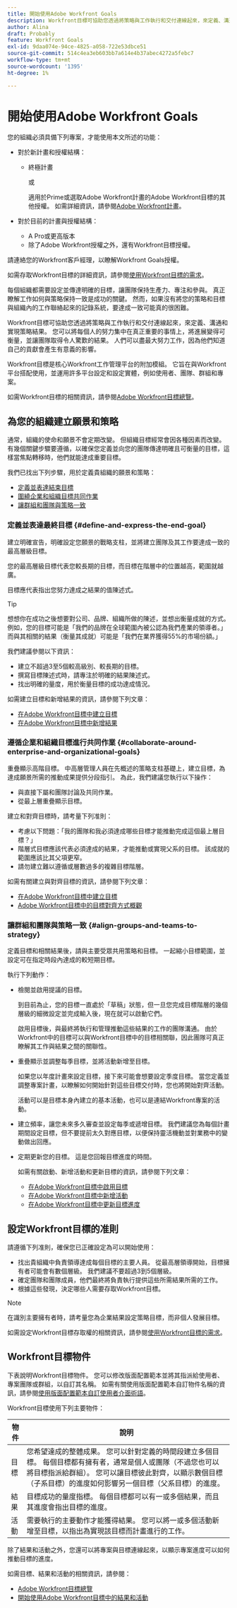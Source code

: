 ```yaml
---
title: 開始使用Adobe Workfront Goals
description: Workfront目標可協助您透過將策略與工作執行和交付連線起來，來定義、溝通和實現策略結果。
author: Alina
draft: Probably
feature: Workfront Goals
exl-id: 9daa074e-94ce-4825-a058-722e53dbce51
source-git-commit: 514c4ea3eb603bb7a614e4b37abec4272a5febc7
workflow-type: tm+mt
source-wordcount: '1395'
ht-degree: 1%

---
```


# 開始使用Adobe Workfront Goals

您的組織必須具備下列專案，才能使用本文所述的功能：

* 對於新計畫和授權結構：

   * 終極計畫

     或

     適用於Prime或選取Adobe Workfront計畫的Adobe Workfront目標的其他授權。 如需詳細資訊，請參閱[Adobe Workfront計畫](https://www.workfront.com/plans)。

* 對於目前的計畫與授權結構：

   * A Pro或更高版本
   * 除了Adobe Workfront授權之外，還有Workfront目標授權。


請連絡您的Workfront客戶經理，以瞭解Workfront Goals授權。

如需存取Workfront目標的詳細資訊，請參閱[使用Workfront目標的需求](/help/quicksilver/workfront-goals/goal-management/access-needed-for-wf-goals.md)。

每個組織都需要設定並傳達明確的目標，讓團隊保持生產力、專注和參與。 真正瞭解工作如何與策略保持一致是成功的關鍵。 然而，如果沒有將您的策略和目標與組織內的工作聯絡起來的記錄系統，要達成一致可能真的很困難。

Workfront目標可協助您透過將策略與工作執行和交付連線起來，來定義、溝通和實現策略結果。 您可以將每個人的努力集中在真正重要的事情上，將進展變得可衡量，並讓團隊取得令人驚歎的結果。 人們可以盡最大努力工作，因為他們知道自己的貢獻會產生有意義的影響。

Workfront目標是核心Workfront工作管理平台的附加模組。 它旨在與Workfront平台搭配使用，並運用許多平台設定和設定實體，例如使用者、團隊、群組和專案。

如需Workfront目標的相關資訊，請參閱[Adobe Workfront目標總覽](../../workfront-goals/goal-management/wf-goals-overview.md)。

## 為您的組織建立願景和策略

通常，組織的使命和願景不會定期改變。 但組織目標經常會因各種因素而改變。 有幾個關鍵步驟要遵循，以確保您定義並向您的團隊傳達明確且可衡量的目標，這樣當焦點轉移時，他們就能達成重要目標。

我們已找出下列步驟，用於定義貴組織的願景和策略：

* [定義並表達結束目標](#define-and-express-the-end-goal)
* [圍繞企業和組織目標共同作業](#collaborate-around-enterprise-and-organizational-goals)
* [讓群組和團隊與策略一致](#align-groups-and-teams-to-strategy)

### 定義並表達最終目標 {#define-and-express-the-end-goal}

建立明確宣告，明確設定您願景的戰略支柱，並將建立團隊及其工作要達成一致的最高層級目標。

您的最高層級目標代表您較長期的目標，而目標在階層中的位置越高，範圍就越廣。

目標應代表指出您努力達成之結果的值陳述式。

>[!TIP]
>
>想想你在成功之後想要對公司、品牌、組織所做的陳述，並想出衡量成就的方式。 例如，您的目標可能是「我們的品牌在全球範圍內被公認為我們產業的領導者。」 而與其相關的結果（衡量其成就）可能是「我們在業界獲得55%的市場份額。」

我們建議參閱以下資訊：

* 建立不超過3至5個較高級別、較長期的目標。
* 撰寫目標陳述式時，請專注於明確的結果陳述式。
* 找出明確的量度，用於衡量目標的成功達成情況。

如需建立目標和新增結果的資訊，請參閱下列文章：

* [在Adobe Workfront目標中建立目標](../../workfront-goals/goal-management/create-goals.md)
* [在Adobe Workfront目標中新增結果](../../workfront-goals/results-and-activities/add-results-to-goals.md)

### 遵循企業和組織目標進行共同作業 {#collaborate-around-enterprise-and-organizational-goals}

重疊顯示高階目標。 中高層管理人員在先概述的策略支柱基礎上，建立目標，為達成願景所需的推動成果提供分段指引。 為此，我們建議您執行以下操作：

* 與直接下屬和團隊討論及共同作業。
* 從最上層重疊顯示目標。

建立和對齊目標時，請考量下列准則：

* 考慮以下問題：「我的團隊和我必須達成哪些目標才能推動完成這個最上層目標？」
* 階層式目標應該代表必須達成的結果，才能推動或實現父系的目標。 該成就的範圍應該比其父項更窄。
* 請勿建立難以遵循或層數過多的複雜目標階層。

如需有關建立與對齊目標的資訊，請參閱下列文章：

* [在Adobe Workfront目標中建立目標](../../workfront-goals/goal-management/create-goals.md)
* [Adobe Workfront目標中的目標對齊方式概觀](../../workfront-goals/goal-alignment/goal-alignment-overview.md)

### 讓群組和團隊與策略一致 {#align-groups-and-teams-to-strategy}

定義目標和相關結果後，請與主要受眾共用策略和目標。 一起縮小目標範圍，並設定可在指定時段內達成的較短期目標。

執行下列動作：

* 檢閱並啟用提議的目標。

  到目前為止，您的目標一直處於「草稿」狀態，但一旦您完成目標階層的幾個層級的細微設定並完成輸入後，現在就可以啟動它們。

  啟用目標後，與最終將執行和管理推動這些結果的工作的團隊溝通。 由於Workfront中的目標可以與Workfront目標中的目標相關聯，因此團隊可真正瞭解其工作與結果之間的關聯性。

* 重疊顯示並調整每季目標，並將活動新增至目標。

  如果您以年度計畫來設定目標，接下來可能會想要設定季度目標。 當您定義並調整專案計畫，以瞭解如何開始針對這些目標交付時，您也將開始對齊活動。

  活動可以是目標本身內建立的基本活動，也可以是連結Workfront專案的活動。

* 建立頻率，讓您未來多久審查並設定每季或遞增目標。 我們建議您為每個計畫期間設定目標，但不要提前太久對應目標，以便保持靈活機動並對業務中的變動做出回應。

* 定期更新您的目標。 這是您回報目標進度的時間。

  如需有關啟動、新增活動和更新目標的資訊，請參閱下列文章：

   * [在Adobe Workfront目標中啟用目標](../../workfront-goals/goal-management/activate-goals.md)
   * [在Adobe Workfront目標中新增活動](../../workfront-goals/results-and-activities/add-activities-to-goals.md)
   * [在Adobe Workfront目標中更新目標進度](../../workfront-goals/goal-review-and-workfront-goals-sections/check-in-goals.md)

## 設定Workfront目標的准則

請遵循下列准則，確保您已正確設定為可以開始使用：

* 找出貴組織中負責領導達成每個目標的主要人員。 從最高層領導開始，目標擁有者可能會有數個層級。 我們建議不要超過3到5個層級。
* 確定團隊和團隊成員，他們最終將負責執行提供這些所需結果所需的工作。
* 根據這些發現，決定哪些人需要存取Workfront目標。


>[!NOTE]
>
>在識別主要擁有者時，請考量您為企業結果設定策略目標，而非個人發展目標。

如需設定Workfront目標存取權的相關資訊，請參閱[使用Workfront目標的需求](../../workfront-goals/goal-management/access-needed-for-wf-goals.md)。

## Workfront目標物件

下表說明Workfront目標物件。 您可以修改版面配置範本並將其指派給使用者、專案團隊或群組，以自訂其名稱。 如需有關使用版面配置範本自訂物件名稱的資訊，請參閱[使用版面配置範本自訂使用者介面術語](../../administration-and-setup/customize-workfront/use-layout-templates/customize-terminology.md)。

Workfront目標使用下列主要物件：

| 物件 | 說明 |
|---|---|
| 目標 | 您希望達成的整體成果。 您可以針對定義的時間段建立多個目標。 每個目標都有擁有者，通常是個人或團隊（不過您也可以將目標指派給群組）。 您可以讓目標彼此對齊，以顯示數個目標（子系目標）的進度如何影響另一個目標（父系目標）的進度。 |
| 結果 | 目標成功的量度指標。 每個目標都可以有一或多個結果，而且其進度會指出目標的進度。 |
| 活動 | 需要執行的主要動作才能獲得結果。 您可以將一或多個活動新增至目標，以指出為實現該目標而計畫進行的工作。 |

除了結果和活動之外，您還可以將專案與目標連線起來，以顯示專案進度可以如何推動目標的進度。

<!--
(edit the above bullet when more objects will come)
-->

如需目標、結果和活動的相關資訊，請參閱：

* [Adobe Workfront目標總覽](../../workfront-goals/goal-management/wf-goals-overview.md)
* [開始使用Adobe Workfront目標中的結果和活動](../../workfront-goals/results-and-activities/get-started-with-results-and-activities.md)
